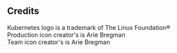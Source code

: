 ## Credits

Kubernetes logo is a trademark of The Linux Foundation®<br>
Production icon creator's is Arie Bregman<br>
Team icon creator's is Arie Bregman<br>

